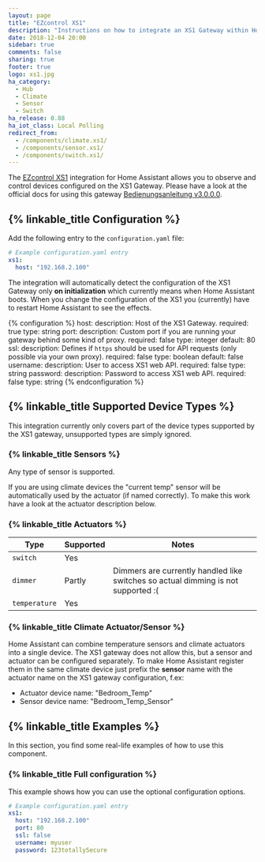 ```yaml
---
layout: page
title: "EZcontrol XS1"
description: "Instructions on how to integrate an XS1 Gateway within Home Assistant."
date: 2018-12-04 20:00
sidebar: true
comments: false
sharing: true
footer: true
logo: xs1.jpg
ha_category:
  - Hub
  - Climate
  - Sensor
  - Switch
ha_release: 0.88
ha_iot_class: Local Polling
redirect_from:
  - /components/climate.xs1/
  - /components/sensor.xs1/
  - /components/switch.xs1/
---
```


The [EZcontrol XS1](http://www.ezcontrol.de/content/view/36/28/) integration for Home Assistant allows you to observe and control devices configured on the XS1 Gateway. Please have a look at the official docs for using this gateway [Bedienungsanleitung v3.0.0.0](http://www.ezcontrol.de/support/downloads/XS1/xs1manual/Bedienungsanleitung_EZcontrol_XS1_3.0.0.0-2.pdf).

## {% linkable_title Configuration %}

Add the following entry to the `configuration.yaml` file:

```yaml
# Example configuration.yaml entry
xs1:
  host: "192.168.2.100"
```

The integration will automatically detect the configuration of the XS1 Gateway only **on initialization** which currently means when Home Assistant boots. When you change the configuration of the XS1 you (currently) have to restart Home Assistant to see the effects.

{% configuration %}
host:
  description: Host of the XS1 Gateway.
  required: true
  type: string
port:
  description: Custom port if you are running your gateway behind some kind of proxy.
  required: false
  type: integer
  default: 80
ssl:
  description: Defines if `https` should be used for API requests  (only possible via your own proxy).
  required: false
  type: boolean
  default: false
username:
  description: User to access XS1 web API.
  required: false
  type: string
password:
  description: Password to access XS1 web API.
  required: false
  type: string
{% endconfiguration %}

## {% linkable_title Supported Device Types %}

<p class='note warning'>
This integration currently only covers part of the device types supported by the XS1 gateway, unsupported types are simply ignored.
</p>

### {% linkable_title Sensors %}

Any type of sensor is supported.

<p class='note warning'>
If you are using climate devices the "current temp" sensor will be automatically used by the actuator (if named correctly). To make this work have a look at the actuator description below.
</p>

### {% linkable_title Actuators %}

| Type          | Supported | Notes                                            |
|---------------|-----------|--------------------------------------------------|
| `switch`      | Yes       |                                                  |
| `dimmer`      | Partly    | Dimmers are currently handled like switches so actual dimming is not supported :(|
| `temperature` | Yes       |                                                  |

### {% linkable_title Climate Actuator/Sensor %}

Home Assistant can combine temperature sensors and climate actuators into a single device. The XS1 gateway does not allow this, but a sensor and actuator can be configured separately. To make Home Assistant register them in the same climate device just prefix the **sensor** name with the actuator name on the XS1 gateway configuration, f.ex:

- Actuator device name: "Bedroom_Temp"
- Sensor device name: "Bedroom_Temp_Sensor"

## {% linkable_title Examples %}

In this section, you find some real-life examples of how to use this component.

### {% linkable_title Full configuration %}

This example shows how you can use the optional configuration options.

```yaml
# Example configuration.yaml entry
xs1:
  host: "192.168.2.100"
  port: 80
  ssl: false
  username: myuser
  password: 123totallySecure
```
